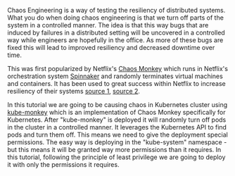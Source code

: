 
Chaos Engineering is a way of testing the resiliency of distributed systems. What you do when doing chaos engineering is that we turn off parts of the system in a controlled manner. The idea is that this way bugs that are induced by failures in a distributed setting will be uncovered in a controlled way while engineers are hopefully in the office. As more of these bugs are fixed this will lead to improved resiliency and decreased downtime over time.

This was first popularized by Netflix's [Chaos Monkey](https://github.com/Netflix/chaosmonkey) which runs in Netflix's orchestration system [Spinnaker](https://www.spinnaker.io/) and randomly terminates virtual machines and containers. It has been used to great success within Netflix to increase resiliency of their systems [source 1](https://netflixtechblog.com/from-chaos-to-control-testing-the-resiliency-of-netflixs-content-discovery-platform-ce5566aef0a4), [source 2](https://netflixtechblog.com/netflix-chaos-monkey-upgraded-1d679429be5d).


In this tutorial we are going to be causing chaos in Kubernetes cluster using [kube-monkey](https://github.com/asobti/kube-monkey) which is an implementation of Chaos Monkey specifically for Kubernetes. After "kube-monkey" is deployed it will randomly turn off pods in the cluster in a controlled manner. It leverages the Kubernetes API to find pods and turn them off. This means we need to give the deployment special permissions. The easy way is deploying in the "kube-system" namespace - but this means it will be granted way more permissions than it requires. In this tutorial, following the principle of least privilege we are going to deploy it with only the permissions it requires.
